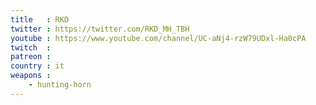 ```yaml
---
title   : RKD
twitter : https://twitter.com/RKD_MH_TBH
youtube : https://www.youtube.com/channel/UC-aNj4-rzW79UDxl-Ha0cPA
twitch  :
patreon :
country : it
weapons :
    - hunting-horn
---
```

